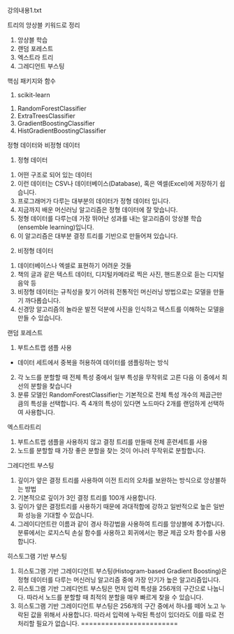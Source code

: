 강의내용1.txt

트리의 앙상블
키워드로 정리
1. 앙상블 학습
2. 랜덤 포레스트
3. 엑스트라 트리
4. 그레디언트 부스팅

핵심 패키지와 함수
1. scikit-learn
1) RandomForestClassifier
2) ExtraTreesClassifier
3) GradientBoostingClassifier
4) HistGradientBoostingClassifier

정형 데이터와 비정형 데이터
1. 정형 데이터
1) 어떤 구조로 되어 있는 데이터
2) 이런 데이터는 CSV나 데이터베이스(Database), 혹은 엑셀(Excel)에 저장하기 쉽습니다.
3) 프로그래머가 다루는 대부분의 데이터가 정형 데이터 입니다.
4) 지금까지 배운 머신러닝 알고리즘은 정형 데이터에 잘 맞습니다.
5) 정형 데이터를 다루는데 가장 뛰어난 성과를 내는 알고리즘이 앙상블 학습(ensemble learning)입니다.
6) 이 알고리즘은 대부분 결정 트리를 기반으로 만들어져 있습니다.

2. 비정형 데이터
1) 데이터베이스나 엑셀로 표현하기 어려운 것들
2) 책의 글과 같은 텍스트 데이터, 디지털카메라로 찍은 사진, 핸드폰으로 듣는 디지털 음악 등
3) 비정형 데이터는 규칙성을 찾기 어려워 전통적인 머신러닝 방법으로는 모델을 만들기 까다롭습니다.
4) 신경망 알고리즘의 놀라운 발전 덕분에 사진을 인식하고 텍스트를 이해하는 모델을 만들 수 있습니다.

랜덤 포레스트
1. 부트스트랩 샘플 사용 
-  데이터 세트에서 중복을 허용하여 데이터를 샘플링하는 방식
2. 각 노드를 분할할 때 전체 특성 중에서 일부 특성을 무작위로 고른 다음 이 중에서 최선의 분할을 찾습니다
3. 분류 모델인 RandomForestClassifier는 기본적으로 전체 특성 개수의 제곱근만큼의 특성을 선택합니다. 즉 4개의 특성이 있다면 노드마다 2개를 랜덤하게 선택하여 사용합니다.

엑스트라트리
1. 부트스트랩 샘플을 사용하지 않고 결정 트리를 만들때 전체 훈련세트를 사용
2. 노드를 분할할 때 가장 좋은 분할을 찾는 것이 어나러 무작위로 분할합니다.

그레디언트 부스팅
1. 깊이가 얖은 결정 트리를 사용하여 이전 트리의 오차를 보완하는 방식으로 앙상블하는 방법
2. 기본적으로 깊이가 3인 결정 트리를 100개 사용합니다.
3. 깊이가 얖은 결정트리를 사용하기 때문에 과대적합에 강하고 일반적으로 높은 일반화 성능을 기대할 수 있습니다.
4. 그레이디언트란 이름과 같이 경사 하강법을 사용하여 트리를 앙상블에 추가합니다. 분류에서는 로지스틱 손실 함수를 사용하고 회귀에서는 평균 제곱 오차 함수를 사용합니다.

히스토그램 기반 부스팅
1. 히스토그램 기반 그레이디언트 부스팅(Histogram-based Gradient Boosting)은 정형 데이터를 다루는 머신러닝 알고리즘 중에 가장 인기가 높은 알고리즘입니다.
2. 히스토그램 기반 그레디언트 부스팅은 먼저 입력 특성을 256개의 구간으로 나눕니다. 따라서 노드를 분할할 때 최적의 분할을 매우 빠르게 찾을 수 있습니다.
3. 히스토그램 기반 그레이디언트 부스팅은 256개의 구간 중에서 하나를 떼어 노고 누락된 값을 위해서 사용합니다. 따라서 입력에 누락된 특성이 있더라도 이를 따로 전처리할 필요가 없습니다.
========================
